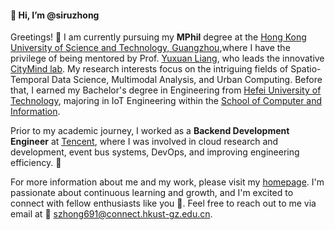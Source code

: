 #### 👋 Hi, I’m @siruzhong

Greetings! 👀 I am currently pursuing my **MPhil** degree at the [Hong Kong University of Science and Technology, Guangzhou](https://hkust-gz.edu.cn/),where I have the privilege of being mentored by Prof. [Yuxuan Liang](https://yuxuanliang.com/), who leads the innovative [CityMind lab](https://citymind.top). My research interests focus on the intriguing fields of Spatio-Temporal Data Science, Multimodal Analysis, and Urban Computing. Before that, I earned my Bachelor's degree in Engineering from [Hefei University of Technology](https://www.hfut.edu.cn/), majoring in IoT Engineering within the [School of Computer and Information](https://ci.hfut.edu.cn/).

Prior to my academic journey, I worked as a **Backend Development Engineer** at [Tencent](https://www.tencent.com/), where I was involved in cloud research and development, event bus systems, DevOps, and improving engineering efficiency. 🌱 

For more information about me and my work, please visit my [homepage](https://siruzhong.netlify.app). I'm passionate about continuous learning and growth, and I'm excited to connect with fellow enthusiasts like you 💞️. Feel free to reach out to me via email at 📧 szhong691@connect.hkust-gz.edu.cn.
